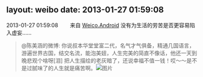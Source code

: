 layout: weibo
date: 2013-01-27 01:59:08
---
2013-01-27 01:59:08  &nbsp;&nbsp;&nbsp;&nbsp;&nbsp;&nbsp; 来自 <a href="http://app.weibo.com/t/feed/l4RWD" rel="nofollow">Weico.Android</a>
没有为生活的劳苦是否更容易陷入虚妄……
>  @陈美涵的微博: 你说叔本华堂堂富二代，名气才气俱备，精通几国语言，游遍世界古国，结交名流，能泡美妞，人生完美的简直不像话，他还一天到晚悲观个啥呀[泪] 把人生描绘的老灰暗了，还说幸福不值一钱！哎〜〜是不是过腻味了的人生就是痛苦啊。 ​​​
>  ![图片](https://ww2.sinaimg.cn/large/4d81cacajw1e16xuj327wj.jpg)
